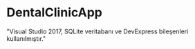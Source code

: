 # DentalClinicApp
 "Visual Studio 2017, SQLite veritabanı ve DevExpress bileşenleri kullanılmıştır."

